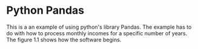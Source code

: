 # Python Pandas 

This is a an example of using python's library Pandas. The example has to do with how to process monthly incomes for a specific number of years. The figure 1.1 shows how the software begins. 
